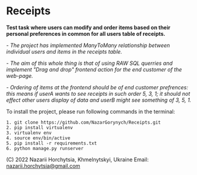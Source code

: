 # Receipts
  **Test task where users can modify and order items based on their personal preferences in common for all users table of receipts.** 

 _- The project has implemented ManyToMany relationship between individual users and items in the receipts table._ 

 _- The aim of this whole thing is that of using RAW SQL querries and implement "Drag and drop" frontend action for the end customer of the web-page._
 
 _- Ordering of items at the frontend should be of end customer prefrences: this means if userA wants to see receipts in such order 5, 3, 1; it should not effect other users display of data and userB might see something of 3, 5, 1._ 

 To install the project, please run following commands in the terminal:
```
1. git clone https://github.com/NazarGorynych/Receipts.git
2. pip install virtualenv
3. virtualenv env
4. source env/bin/active
5. pip install -r requirements.txt
6. python manage.py runserver
```

 (C) 2022 Nazarii Horchytsia, Khmelnytskyi, Ukraine
 Email: nazarii.horchytsia@gmail.com
